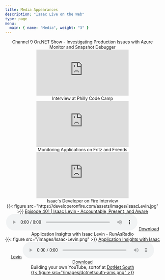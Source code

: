```yaml
---
title: Media Appearances
description: "Isaac Live on the Web"
type: page
menu:
  main: { name: "Media", weight: "3" }
---
```


<section class="flex-ns flex-wrap justify-around mt5">
    <div class="relative w-100 w-30-l mb4 bg-white">
    <center>
        <div class="mb3 pa4 mid-gray overflow-hidden">
            <div class="f6">
                Channel 9 On.NET Show - Investigating Production Issues with Azure Monitor and Snapshot Debugger
            </div>
            <div class="nested-links f5 lh-copy nested-copy-line-height">
                <iframe src="https://www.youtube.com/embed/Ug2ZO5zbYmc" frameborder="0" allow="accelerometer; autoplay; encrypted-media; gyroscope; picture-in-picture" allowfullscreen></iframe>
            </div>
        </div>
    </center>
    </div>
    <div class="relative w-100 w-30-l mb4 bg-white">
    <center>
        <div class="mb3 pa4 mid-gray overflow-hidden">
            <div class="f6">
                Interview at Philly Code Camp
            </div>
            <div class="nested-links f5 lh-copy nested-copy-line-height">
                <iframe src="https://www.youtube.com/embed/ipUCz1Z6B-8?start=11787" frameborder="0" allow="accelerometer; autoplay; encrypted-media; gyroscope; picture-in-picture" allowfullscreen></iframe>
            </div>
        </div>
    </center>
    </div>
    <div class="relative w-100 w-30-l mb4 bg-white">
    <center>
        <div class="mb3 pa4 mid-gray overflow-hidden">
            <div class="f6">
                Monitoring Applications on Fritz and Friends
            </div>
            <div class="nested-links f5 lh-copy nested-copy-line-height">
                <iframe src="https://www.youtube.com/embed/m4LW95T7TQE" frameborder="0" allow="accelerometer; autoplay; encrypted-media; gyroscope; picture-in-picture" allowfullscreen></iframe>
            </div>
        </div>
    </center>
    </div>
    <div class="relative w-100 w-30-l mb4 bg-white">
    <center>
        <div class="mb3 pa4 mid-gray overflow-hidden">
            <div class="f6">
                Isaac's Developer on Fire Interview
            </div>
            <div class="nested-links f5 lh-copy nested-copy-line-height">
                {{< figure src="https://developeronfire.com/assets/images/IsaacLevin.jpg" >}}
                <a href="https://developeronfire.com/podcast/episode-401-isaac-levin-accountable-present-and-aware">Episode 401 | Isaac Levin - Accountable, Present, and Aware</a>
                <audio style="width: 85%" src="https://traffic.libsyn.com/developeronfire/DeveloperOnFire-401-IsaacLevin.mp3" controls="controls"></audio>
                <a href="https://traffic.libsyn.com/developeronfire/DeveloperOnFire-401-IsaacLevin.mp3" target="_blank">Download</a>
            </div>
        </div>
    </center>
    </div>
    <div class="relative w-100 w-30-l mb4 bg-white">
    <center>
        <div class="mb3 pa4 mid-gray overflow-hidden">
            <div class="f6">
                Application Insights with Isaac Levin - RunAsRadio
            </div>
            <div class="nested-links f5 lh-copy nested-copy-line-height">
                {{< figure src="/images/Isaac-Levin.png" >}}
                <a href="http://runasradio.com/Shows/Show/626">Application Insights with Isaac Levin</a>
                <audio style="width: 85%" src="http://s3.amazonaws.com/runas/runasradio_0626_appinsights.mp3" controls="controls"></audio>
                <a href="http://s3.amazonaws.com/runas/runasradio_0626_appinsights.mp3" target="_blank">Download</a>
            </div>
        </div>
    </center>
    </div>
    <div class="relative w-100 w-30-l mb4 bg-white">
    <center>
        <div class="mb3 pa4 mid-gray overflow-hidden">
            <div class="f6">
                Building your own YouTube, sortof at <a href="http://dotnetsouth.tech/" target="_blank">DotNet South</a>
            </div>
            <div class="nested-links f5 lh-copy nested-copy-line-height">
               <a href="https://www.recallact.com/presentation/azure-media-services-building-your-own-youtube-sort" target="_blank"> {{< figure src="/images/dotnetsouth-ams.png" >}} </a>
            </div>
        </div>
    </center>
    </div>



</section>
